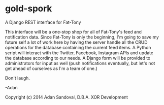 gold-spork
==========

A Django REST interface for Fat-Tony

This interface will be a one-stop shop for all of Fat-Tony's feed and notification data. Since Fat-Tony is only the beginning, I'm going to save my future self a lot of work here by having the server handle all the CRUD operations for the database containing the current feed items. A Python script will interact with the Twitter, Facebook, Instagram APIs and update the database according to our needs. A Django form will be provided to administrators for input as well (push notifications eventually, but let's not get ahead of ourselves as I'm a team of one.)

Don't laugh.

-Adan

Copyright (c) 2014 Adan Sandoval, D.B.A. XOR Development
